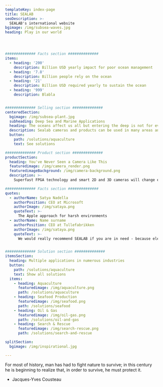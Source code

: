 ```yaml
---
templateKey: index-page
title: SEALAB
seoDescription: >-
  SEALAB's international website
bgimage: /img/subsea-waves.jpg
heading: Play in our world




############## Facts section ##############
items:
  - heading: '200'
    description: Billion USD yearly impact for poor ocean management
  - heading: '7.8'
    description: Billion people rely on the ocean
  - heading: '21'
    description: Billion USD required yearly to sustain the ocean
  - heading: '999'
    description: Blabla


############## Selling section ##############
centeredSection:
  bgimage: /img/subsea-plant.jpg
  subheading: Deep Sea and Marine Applications
  heading: The oceans affect us all but entering the deep is not for everyone.
  description: Sealab cameras and products can be used in many areas and industries, from Seafood factories to Military, Underwater diving operations.
  button:
    path: /solutions/aquaculture
    text: See solutions

############## Product section ##############
productSection:
  heading: You've Never Seen a Camera Like This
  featuredimage: /img/camera_render.png
  featuredimageBackground: /img/camera-background.png
  description: >-
    Superfast FPGA technology and smart 2D and 3D cameras will change everything in the ocean space.

############## Facts section ##############
quotes:
  - authorName: Satya Nadella
    authorPosition: CEO at Microsoft
    authorImage: /img/sataya.png
    quoteText: >-
      The Apple approach for harsh environments
  - authorName: Name surname
    authorPosition: CEO at Tullefabrikken
    authorImage: /img/sataya.png
    quoteText: >-
      We would really recommend SEALAB if you are in need - because electronics for these environments is hard to find.


############## Solution section ##############
itemsSection:
  heading: Multiple applications in numerous industries
  button:
    path: /solutions/aquaculture
    text: Show all solutions
  items:
    - heading: Aquaculture
      featuredimage: /img/aquaculture.png
      path: /solutions/aquaculture
    - heading: Seafood Production
      featuredimage: /img/seafood.png
      path: /solutions/seafood
    - heading: Oil & Gas
      featuredimage: /img/oil-gas.png
      path: /solutions/oil-and-gas
    - heading: Search & Rescue
      featuredimage: /img/search-rescue.png
      path: /solutions/search-and-rescue

splitSection:
  bgimage: /img/inspirational.jpg

---
```


For most of history, man has had to fight nature to survive; in this century he is beginning to realize that, in order to survive, he must protect it.

- Jacques-Yves Cousteau
